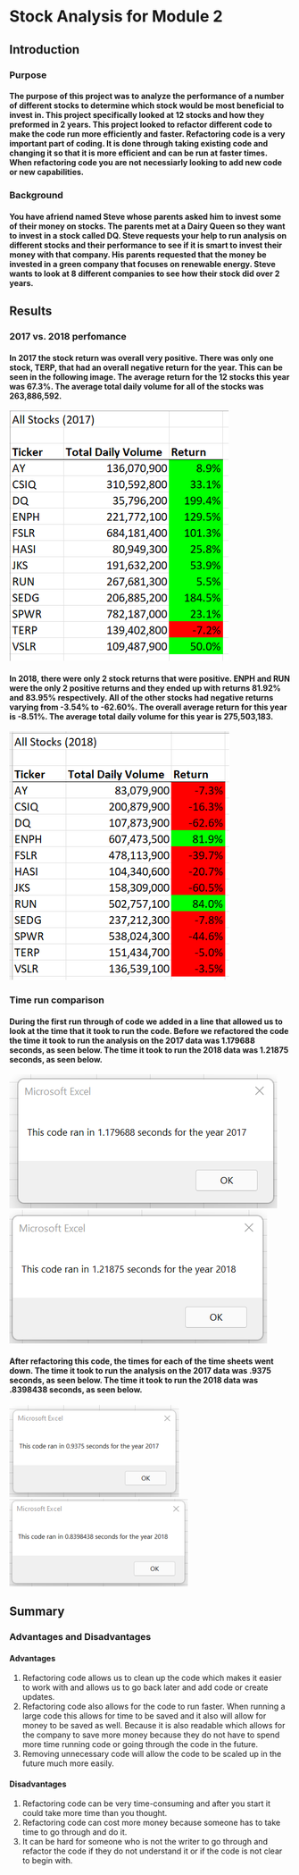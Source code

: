 # Stock Analysis for Module 2
## Introduction
### Purpose
#### The purpose of this project was to analyze the performance of a number of different stocks to determine which stock would be most beneficial to invest in. This project specifically looked at 12 stocks and how they preformed in 2 years. This project looked to refactor different code to make the code run more efficiently and faster. Refactoring code is a very important part of coding. It is done through taking existing code and changing it so that it is more efficient and can be run at faster times. When refactoring code you are not necessiarly looking to add new code or new capabilities.
### Background
#### You have afriend named Steve whose parents asked him to invest some of their money on stocks. The parents met at a Dairy Queen so they want to invest in a stock called DQ. Steve requests your help to run analysis on different stocks and their performance to see if it is smart to invest their money with that company. His parents requested that the money be invested in a green company that focuses on renewable energy. Steve wants to look at 8 different companies to see how their stock did over 2 years.
## Results
### 2017 vs. 2018 perfomance 
#### In 2017 the stock return was overall very positive. There was only one stock, TERP, that had an overall negative return for the year. This can be seen in the following image. The average return for the 12 stocks this year was 67.3%. The average total daily volume for all  of the stocks was 263,886,592.
![2017 Stock Analysis](https://github.com/allisonorourke-ufGfGy/stock-analysis/blob/main/Resources/2017%20stocks.png)
#### In 2018, there were only 2 stock returns that were positive. ENPH and RUN were the only 2 positive returns and they ended up with returns 81.92% and 83.95% respectively. All of the other stocks had negative returns varying from -3.54% to -62.60%. The overall average return for this year is -8.51%. The average total daily volume for this year is 275,503,183. 
![2018 Stock Analysis](https://github.com/allisonorourke-ufGfGy/stock-analysis/blob/main/Resources/2018%20Stock%20performance.png)
### Time run comparison
#### During the first run through of code we added in a line that allowed us to look at the time that it took to run the code. Before we refactored the code the time it took to run the analysis on the 2017 data was 1.179688 seconds, as seen below. The time it took to run the 2018 data was 1.21875 seconds, as seen below. 
![Time Run 2017](https://github.com/allisonorourke-ufGfGy/stock-analysis/blob/main/Resources/VBA_Challenge_starting%20time%202017.png)
![Time Run 2018](https://github.com/allisonorourke-ufGfGy/stock-analysis/blob/main/Resources/VBA_Challenge_timerun_2018_start.png)
#### After refactoring this code, the times for each of the time sheets went down. The time it took to run the analysis on the 2017 data was .9375 seconds, as seen below. The time it took to run the 2018 data was .8398438 seconds, as seen below. 
![Time Run 2017 Final](https://github.com/allisonorourke-ufGfGy/stock-analysis/blob/main/Resources/VBA_Challenge_2017.png)
![Time Run 2018 Final](https://github.com/allisonorourke-ufGfGy/stock-analysis/blob/main/Resources/VBA_Challenge_2018.png)
## Summary
### Advantages and Disadvantages
#### Advantages
1. Refactoring code allows us to clean up the code which makes it easier to work with and allows us to go back later and add code or create updates. 
2. Refactoring code also allows for the code to run faster. When running a large code this allows for time to be saved and it also will allow for money to be saved as well. Because it is also readable which allows for the company to save more money because they do not have to spend more time running code or going through the code in the future.
3. Removing unnecessary code will allow the code to be scaled up in the future much more easily.
#### Disadvantages
1. Refactoring code can be very time-consuming and after you start it could take more time than you thought.
2. Refactoring code can cost more money because someone has to take time to go through and do it.
3. It can be hard for someone who is not the writer to go through and refactor the code if they do not understand it or if the code is not clear to begin with.
